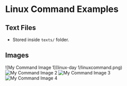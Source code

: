 # Linux Command Examples

## Text Files

- Stored inside `texts/` folder.

## Images

![My Command Image 1](linux-day 1/linuxcommand.png)
![My Command Image 2](assignment/1.png)
![My Command Image 3](assignment/2.png)
![My Command Image 4](assignment/3.png)

